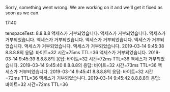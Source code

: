 Sorry, something went wrong.
We are working on it and we'll get it fixed as soon as we can.

17:40

tenspaceTest: 8.8.8.8
액세스가 거부되었습니다.
액세스가 거부되었습니다.
액세스가 거부되었습니다.
액세스가 거부되었습니다.
액세스가 거부되었습니다.
액세스가 거부되었습니다.
액세스가 거부되었습니다.
액세스가 거부되었습니다.
2019-03-14  9:45:38 8.8.8.8의 응답: 바이트=32 시간=75ms TTL=36
액세스가 거부되었습니다.
2019-03-14  9:45:39 8.8.8.8의 응답: 바이트=32 시간=72ms TTL=36
액세스가 거부되었습니다.
2019-03-14  9:45:40 8.8.8.8의 응답: 바이트=32 시간=73ms TTL=36
액세스가 거부되었습니다.
2019-03-14  9:45:41 8.8.8.8의 응답: 바이트=32 시간=72ms TTL=36
액세스가 거부되었습니다.
2019-03-14  9:45:42 8.8.8.8의 응답: 바이트=32 시간=72ms TTL=36

